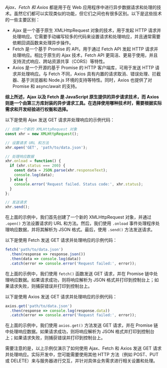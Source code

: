 _Ajax、Fetch 和 Axios_ 都是用于在 Web 应用程序中进行异步数据请求和处理的技术。虽然它们都可以实现类似的功能，但它们之间也有很多区别。以下是这些技术的一些主要区别：

- Ajax 是一个基于原生 XMLHttpRequest 对象的技术，用于发起 HTTP 请求并处理响应。它需要手动编写较多的代码来设置请求和处理响应，并且通常需要依赖回调函数来处理异步操作。
- Fetch 是一个基于 Promise 的 API，用于通过 Fetch API 发起 HTTP 请求并处理响应。相比于原生的 Ajax 技术，Fetch API 更简洁、更易于使用，并且支持流式响应、跨站资源共享（CORS）等特性。
- Axios 是一个开源的基于 Promise 的 HTTP 客户端库，可用于发送 HTTP 请求并处理响应。与 Fetch 不同，Axios 具有内置的请求取消、错误处理、拦截器、基于浏览器和 Node.js 环境的支持等特性。同时，Axios 也提供了对 Promise 和 async/await 的支持。

**综上所述，Ajax 以及 Fetch 是 JavaScript 原生提供的异步请求技术，而 Axios 则是一个由第三方库封装的异步请求工具。在选择使用哪种技术时，需要根据实际需求和开发经验进行权衡和选择。**

以下是使用 Ajax 发送 GET 请求并处理响应的示例代码：

```javascript
// 创建一个新的 XMLHttpRequest 对象
const xhr = new XMLHttpRequest();

// 设置请求 URL 和方法
xhr.open('GET', 'path/to/data.json');

// 处理响应数据
xhr.onload = function() {
  if (xhr.status === 200) {
    const data = JSON.parse(xhr.responseText);
    console.log(data);
  } else {
    console.error('Request failed. Status code:', xhr.status);
  }
};

// 发送请求
xhr.send();
```

在上面的示例中，我们首先创建了一个新的 XMLHttpRequest 对象，并通过 `.open()` 方法设置请求的 URL 和方法。然后，我们使用 `.onload` 事件处理程序处理响应数据，并将其解析为 JSON 格式。最后，使用 `.send()` 方法发送请求。

以下是使用 Fetch 发送 GET 请求并处理响应的示例代码：

```javascript
fetch('path/to/data.json')
  .then(response => response.json())
  .then(data => console.log(data))
  .catch(error => console.error('Request failed:', error));
```

在上面的示例中，我们使用 `fetch()` 函数发送 GET 请求，并在 Promise 链中处理响应数据。如果请求成功，则将响应解析为 JSON 格式并打印到控制台上；如果请求失败，则捕获错误并打印到控制台上。

以下是使用 Axios 发送 GET 请求并处理响应的示例代码：

```javascript
axios.get('path/to/data.json')
  .then(response => console.log(response.data))
  .catch(error => console.error('Request failed:', error));
```

在上面的示例中，我们使用 `axios.get()` 方法发送 GET 请求，并在 Promise 链中处理响应数据。如果请求成功，则将响应解析为 JSON 格式并打印到控制台上；如果请求失败，则捕获错误并打印到控制台上。

需要注意的是，以上示例仅演示了如何使用 Ajax、Fetch 和 Axios 发送 GET 请求并处理响应。实际开发中，您可能需要使用其他 HTTP 方法（例如 POST、PUT 或 DELETE）来与服务器进行交互，并针对具体业务需求进行相关设置和处理。